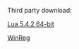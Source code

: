 Third party download:

[Lua 5.4.2 64-bit](https://sourceforge.net/projects/luabinaries/files/5.4.2/Windows%20Libraries/Dynamic/)

[WinReg](https://github.com/GiovanniDicanio/WinReg)